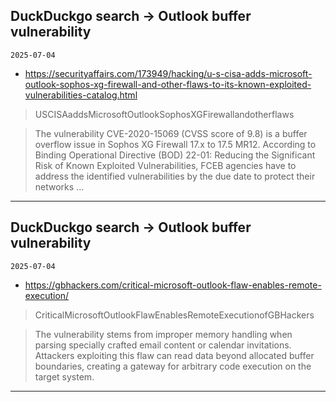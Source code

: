## DuckDuckgo search -> Outlook buffer vulnerability
`2025-07-04`

* https://securityaffairs.com/173949/hacking/u-s-cisa-adds-microsoft-outlook-sophos-xg-firewall-and-other-flaws-to-its-known-exploited-vulnerabilities-catalog.html

<blockquote>
 USCISAaddsMicrosoftOutlookSophosXGFirewallandotherflaws
</blockquote>
<blockquote>
The vulnerability CVE-2020-15069 (CVSS score of 9.8) is a buffer overflow issue in Sophos XG Firewall 17.x to 17.5 MR12. According to Binding Operational Directive (BOD) 22-01: Reducing the Significant Risk of Known Exploited Vulnerabilities, FCEB agencies have to address the identified vulnerabilities by the due date to protect their networks ...
</blockquote>

---

## DuckDuckgo search -> Outlook buffer vulnerability
`2025-07-04`

* https://gbhackers.com/critical-microsoft-outlook-flaw-enables-remote-execution/

<blockquote>
 CriticalMicrosoftOutlookFlawEnablesRemoteExecutionofGBHackers
</blockquote>
<blockquote>
The vulnerability stems from improper memory handling when parsing specially crafted email content or calendar invitations. Attackers exploiting this flaw can read data beyond allocated buffer boundaries, creating a gateway for arbitrary code execution on the target system.
</blockquote>

---

